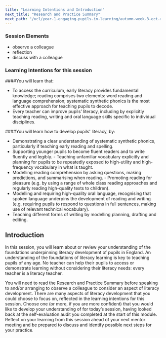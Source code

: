 ```yaml
---
title: "Learning Intentions and Introduction"
next_title: "Research and Practice Summary"
next_path: "/ucl/year-1-engaging-pupils-in-learning/autumn-week-3-ect-research-and-practice-summary"
---
```


### Session Elements

- observe a colleague
- reflection
- discuss with a colleague

### Learning Intentions for this session

####You will learn that:                                                                                                                                                                                                                                 

- To access the curriculum, early literacy provides fundamental knowledge; reading comprises two elements: word reading and language comprehension; systematic synthetic phonics is the most effective approach for teaching pupils to decode. 
- Every teacher can improve pupils’ literacy, including by explicitly teaching reading, writing and oral language skills specific to individual disciplines. 

####You will learn how to develop pupils' literacy, by:                                                                                                                                                                                                     
- Demonstrating a clear understanding of systematic synthetic phonics, particularly if teaching early reading and spelling.
- Supporting younger pupils to become fluent readers and to write fluently and legibly.                                                                                                                                                                 - Teaching unfamiliar vocabulary explicitly and planning for pupils to be repeatedly exposed to high-utility and high-frequency vocabulary in what is taught.
- Modelling reading comprehension by asking questions, making predictions, and summarising when reading.                                                                                                                                                - Promoting reading for pleasure (e.g. by using a range of whole class reading approaches and regularly reading high-quality texts to children).
- Modelling and requiring high-quality oral language, recognising that spoken language underpins the development of reading and writing (e.g. requiring pupils to respond to questions in full sentences, making use of relevant technical vocabulary). 
- Teaching different forms of writing by modelling planning, drafting and editing.                                                                                                                                                                      

## Introduction

In this session, you will learn about or review your understanding of the foundations underpinning literacy development of pupils in England. An understanding of the foundations of literacy learning is key to teaching pupils of any age. No teacher can help their pupils to access or demonstrate learning without considering their literacy needs: every teacher is a literacy teacher.

You will need to read the Research and Practice Summary before speaking to and/or arranging to observe a colleague to consider an aspect of literacy development. There are many aspects of literacy development that you could choose to focus on, reflected in the learning intentions for this session. Choose one (or more, if you are more confident) that you would like to develop your understanding of for today’s session, having looked back at the self-evaluation audit you completed at the start of this module. Reflect on your learning from this session ahead of your next mentor meeting and be prepared to discuss and identify possible next steps for your practice.
